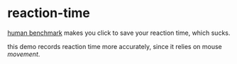 # reaction-time
[human benchmark](https://humanbenchmark.com/) makes you click to save your reaction time, which sucks.

this demo records reaction time more accurately, since it relies on mouse *movement*.
